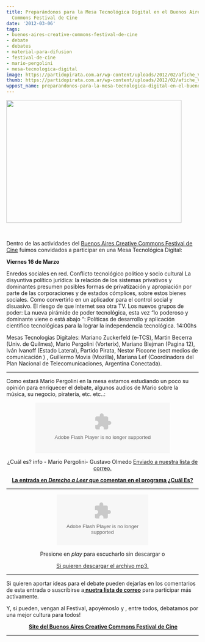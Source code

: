 ```yaml
---
title: Preparándonos para la Mesa Tecnológica Digital en el Buenos Aires Creative
  Commons Festival de Cine
date: '2012-03-06'
tags:
- buenos-aires-creative-commons-festival-de-cine
- debate
- debates
- material-para-difusion
- festival-de-cine
- mario-pergolini
- mesa-tecnologica-digital
image: https://partidopirata.com.ar/wp-content/uploads/2012/02/afiche_VP_021.jpg
thumb: https://partidopirata.com.ar/wp-content/uploads/2012/02/afiche_VP_021-150x150.jpg
wppost_name: preparandonos-para-la-mesa-tecnologica-digital-en-el-buenos-aires-creative-commons-festival-de-cine
---
```


<a href="https://partidopirata.com.ar/wp-content/uploads/2012/02/afiche_VP_021.jpg"><img class="alignleft  wp-image-3335" title="Festival Creative Commons" src="https://partidopirata.com.ar/wp-content/uploads/2012/02/afiche_VP_021.jpg" alt="" width="459" height="321" /></a>

&nbsp;

Dentro de las actividades del <a href="http://www.ccbue.com.ar/programacion/" target="_blank"> Buenos Aires Creative Commons Festival de Cine</a> fuimos convidados a participar en una Mesa Tecnológica Digital:

<strong>Viernes 16 de Marzo</strong>

Enredos sociales en red. Conflicto tecnológico político y socio cultural
La disyuntiva político jurídica: la relación de los sistemas privativos y dominantes presumen posibles formas de privatización y apropiación por parte de las corporaciones y de estados cómplices, sobre estos bienes sociales. Como convertirlo en un aplicador para el control social y disuasivo. El riesgo de que internet sea otra TV.
Los nuevos grupos de poder: La nueva pirámide de poder tecnológica, esta vez “lo poderoso y dominante viene o está abajo “: Políticas de desarrollo y aplicación científico tecnológicas para la lograr la independencia tecnológica.
14:00hs

Mesas Tecnologias Digitales:
Mariano Zuckerfeld (e-TCS), Martin Becerra (Univ. de Quilmes), Mario Pergolini (Vorterix), Mariano Blejman (Pagina 12), Iván Ivanoff (Estado Lateral), Partido Pirata, Nestor Piccone (sect medios de comunicación ) , Guillermo Movia (Mozilla), Mariana Lef (Coordinadora del Plan Nacional de Telecomunicaciones, Argentina Conectada).

<hr />

Como estará Mario Pergolini en la mesa estamos estudiando un poco su opinión para enriquecer el debate, algunos audios de Mario sobre la música, su negocio, piratería, etc. etc..:

<center>
<object width="353" height="132" classid="clsid:d27cdb6e-ae6d-11cf-96b8-444553540000" codebase="http://download.macromedia.com/pub/shockwave/cabs/flash/swflash.cab#version=6,0,40,0"><param name="src" value="http://www.goear.com/files/external.swf?file=66578b0" /><param name="wmode" value="transparent" /><param name="quality" value="high" /><embed width="353" height="132" type="application/x-shockwave-flash" src="http://www.goear.com/files/external.swf?file=66578b0" wmode="transparent" quality="high" /></object></center>
<p style="text-align: center;">¿Cuál es? info - Mario Pergolini- Gustavo Olmedo
<a href="http://lists.partidopirata.com.ar/pipermail/general-partidopirata.com.ar/2012-March/016007.html" target="_blank">Enviado a nuestra lista de correo.</a></p>
<p style="text-align: center;"><strong><a href="http://derechoaleer.org/2011/05/por-que-la-pirateria-es-beneficiosa-para-los-musicos.html" target="_blank">La entrada en <em>Derecho a Leer</em> que comentan en el programa ¿Cuál Es?</a></strong></p>


<hr />
<p style="text-align: center;"><object id="player1058729" width="240" height="133" classid="clsid:d27cdb6e-ae6d-11cf-96b8-444553540000" codebase="http://download.macromedia.com/pub/shockwave/cabs/flash/swflash.cab#version=6,0,40,0"><param name="AllowScriptAccess" value="always" /><param name="allowFullScreen" value="true" /><param name="wmode" value="transparent" /><param name="src" value="http://www.ivoox.com/playerivoox_ee_1058729_1.html" /><param name="allowscriptaccess" value="always" /><param name="allowfullscreen" value="true" /><embed id="player1058729" width="240" height="133" type="application/x-shockwave-flash" src="http://www.ivoox.com/playerivoox_ee_1058729_1.html" AllowScriptAccess="always" allowFullScreen="true" wmode="transparent" allowscriptaccess="always" allowfullscreen="true" /></object></p>
<p style="text-align: center;">Presione en <em>play</em> para escucharlo sin descargar o</p>
<p style="text-align: center;"><a href="http://www.ivoox.com/sobre-negocio-grandes-estrellas-en_md_1058729_1.mp3" target="_blank">Si quieren descargar el archivo mp3.</a></p>


<hr />

Si quieren aportar ideas para el debate pueden dejarlas en los comentarios de esta entrada o suscribirse a<strong><a href="http://lists.partidopirata.com.ar/listinfo.cgi/general-partidopirata.com.ar" target="_blank"> nuetra lista de correo</a></strong> para participar más activamente.

Y, si pueden, vengan al Festival, apoyémoslo y , entre todos, debatamos por una mejor cultura para todos!
<p style="text-align: center;"><strong> <a href="http://www.ccbue.com.ar/" target="_blank">Site del Buenos Aires Creative Commons Festival de Cine</a></strong></p>


<hr />

